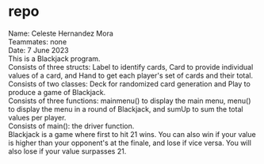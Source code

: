 # repo
<p>Name: Celeste Hernandez Mora
<br>Teammates: none
<br>Date: 7 June 2023
<br>This is a Blackjack program.
<br>Consists of three structs: Label to identify cards, Card to provide individual values of a card, and Hand to get each player's set of cards and their total.
<br>Consists of two classes: Deck for randomized card generation and Play to produce a game of Blackjack.
<br>Consists of three functions: mainmenu() to display the main menu, menu() to display the menu in a round of Blackjack, and sumUp to sum the total values per player.
<br>Consists of main(): the driver function.
<br>Blackjack is a game where first to hit 21 wins. You can also win if your value is higher than your opponent's at the finale, and lose if vice versa. You will also lose if your value surpasses 21. </p>
